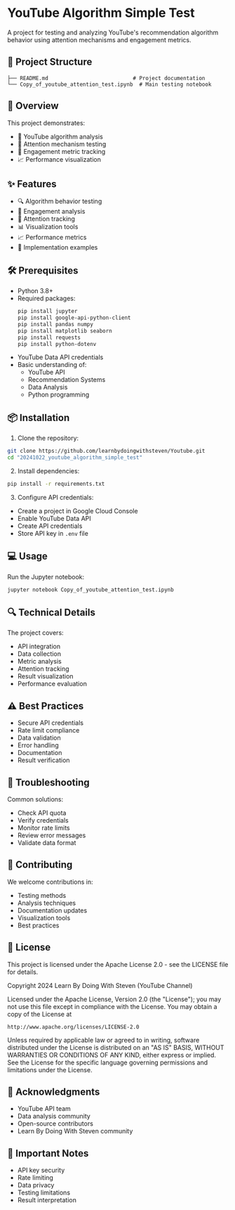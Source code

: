 # YouTube Algorithm Simple Test

A project for testing and analyzing YouTube's recommendation algorithm behavior using attention mechanisms and engagement metrics.

## 📁 Project Structure
```
├── README.md                           # Project documentation
└── Copy_of_youtube_attention_test.ipynb  # Main testing notebook
```

## 🌟 Overview
This project demonstrates:
- 🎯 YouTube algorithm analysis
- 🎨 Attention mechanism testing
- 🔄 Engagement metric tracking
- 📈 Performance visualization

## ✨ Features
- 🔍 Algorithm behavior testing
- 📝 Engagement analysis
- 🎯 Attention tracking
- 📊 Visualization tools
- 📈 Performance metrics
- 📑 Implementation examples

## 🛠️ Prerequisites
- Python 3.8+
- Required packages:
  ```bash
  pip install jupyter
  pip install google-api-python-client
  pip install pandas numpy
  pip install matplotlib seaborn
  pip install requests
  pip install python-dotenv
  ```
- YouTube Data API credentials
- Basic understanding of:
  - YouTube API
  - Recommendation Systems
  - Data Analysis
  - Python programming

## 📦 Installation
1. Clone the repository:
```bash
git clone https://github.com/learnbydoingwithsteven/Youtube.git
cd "20241022_youtube_algorithm_simple_test"
```

2. Install dependencies:
```bash
pip install -r requirements.txt
```

3. Configure API credentials:
- Create a project in Google Cloud Console
- Enable YouTube Data API
- Create API credentials
- Store API key in `.env` file

## 💻 Usage
Run the Jupyter notebook:
```bash
jupyter notebook Copy_of_youtube_attention_test.ipynb
```

## 🔍 Technical Details
The project covers:
- API integration
- Data collection
- Metric analysis
- Attention tracking
- Result visualization
- Performance evaluation

## ⚠️ Best Practices
- Secure API credentials
- Rate limit compliance
- Data validation
- Error handling
- Documentation
- Result verification

## 🔧 Troubleshooting
Common solutions:
- Check API quota
- Verify credentials
- Monitor rate limits
- Review error messages
- Validate data format

## 🤝 Contributing
We welcome contributions in:
- Testing methods
- Analysis techniques
- Documentation updates
- Visualization tools
- Best practices

## 📜 License
This project is licensed under the Apache License 2.0 - see the LICENSE file for details.

Copyright 2024 Learn By Doing With Steven (YouTube Channel)

Licensed under the Apache License, Version 2.0 (the "License");
you may not use this file except in compliance with the License.
You may obtain a copy of the License at

    http://www.apache.org/licenses/LICENSE-2.0

Unless required by applicable law or agreed to in writing, software
distributed under the License is distributed on an "AS IS" BASIS,
WITHOUT WARRANTIES OR CONDITIONS OF ANY KIND, either express or implied.
See the License for the specific language governing permissions and
limitations under the License.

## 🙏 Acknowledgments
- YouTube API team
- Data analysis community
- Open-source contributors
- Learn By Doing With Steven community

## 📌 Important Notes
- API key security
- Rate limiting
- Data privacy
- Testing limitations
- Result interpretation
